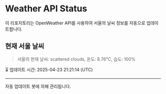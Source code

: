 
# Weather API Status

이 리포지토리는 OpenWeather API를 사용하여 서울의 날씨 정보를 자동으로 업데이트합니다.

## 현재 서울 날씨
> 서울의 현재 날씨: scattered clouds, 온도: 8.76°C, 습도: 100%

⏳ 업데이트 시간: 2025-04-23 21:21:14 (UTC)

---
자동 업데이트 봇에 의해 관리됩니다.
